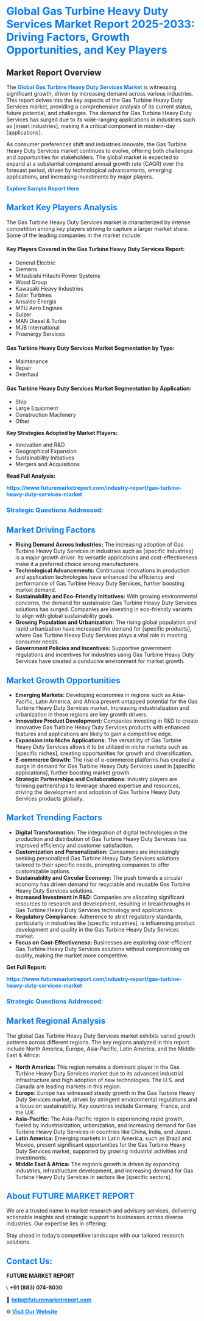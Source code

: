 <h1 style="color: #007BFF;">Global Gas Turbine Heavy Duty Services Market Report 2025-2033: Driving Factors, Growth Opportunities, and Key Players</h1>

<section id="overview">
<h2>Market Report Overview</h2>
<p>The <a href="https://www.futuremarketreport.com/industry-report/gas-turbine-heavy-duty-services-market" style="color: #007BFF; text-decoration: none;"><strong>Global Gas Turbine Heavy Duty Services Market</strong></a> is witnessing significant growth, driven by increasing demand across various industries. This report delves into the key aspects of the Gas Turbine Heavy Duty Services market, providing a comprehensive analysis of its current status, future potential, and challenges. The demand for Gas Turbine Heavy Duty Services has surged due to its wide-ranging applications in industries such as [insert industries], making it a critical component in modern-day [applications].</p>
<p>As consumer preferences shift and industries innovate, the Gas Turbine Heavy Duty Services market continues to evolve, offering both challenges and opportunities for stakeholders. The global market is expected to expand at a substantial compound annual growth rate (CAGR) over the forecast period, driven by technological advancements, emerging applications, and increasing investments by major players.</p>
</section>

<section id="overview">
<p><a href="https://www.futuremarketreport.com/request-sample/reportId=55686" style="color: #007BFF; text-decoration: none;"><strong>Explore Sample Report Here</strong></a></p>
</section>

<section id="key-players">
<h2 style="color: #007BFF;">Market Key Players Analysis</h2>
<p>The Gas Turbine Heavy Duty Services market is characterized by intense competition among key players striving to capture a larger market share. Some of the leading companies in the market include:</p>
<h4>Key Players Covered in the Gas Turbine Heavy Duty Services Report:</h4>
<ul><li>General Electric</li><li>Siemens</li><li>Mitsubishi Hitachi Power Systems</li><li>Wood Group</li><li>Kawasaki Heavy Industries</li><li>Solar Turbines</li><li>Ansaldo Energia</li><li>MTU Aero Engines</li><li>Sulzer</li><li>MAN Diesel &amp; Turbo</li><li>MJB International</li><li>Proenergy Services</li></ul>
<h4>Gas Turbine Heavy Duty Services Market Segmentation by Type:</h4>
<ul><li>Maintenance</li><li>Repair</li><li>Overhaul</li></ul>

<h4>Gas Turbine Heavy Duty Services Market Segmentation by Application:</h4>
<ul><li>Ship</li><li>Large Equipment</li><li>Construction Machinery</li><li>Other</li></ul>
<p><strong>Key Strategies Adopted by Market Players:</strong></p>
<ul>
<li>Innovation and R&D</li>
<li>Geographical Expansion</li>
<li>Sustainability Initiatives</li>
<li>Mergers and Acquisitions</li>
</ul>
</section>

<section>
<p><strong>Read Full Analysis: </strong></p><a href="https://www.futuremarketreport.com/industry-report/gas-turbine-heavy-duty-services-market" style="color: #007BFF; text-decoration: none;"><strong>https://www.futuremarketreport.com/industry-report/gas-turbine-heavy-duty-services-market</strong></a>
<h3 style="color: #007BFF;">Strategic Questions Addressed:</h3>
</section>

<section id="driving-factors">
<h2 style="color: #007BFF;">Market Driving Factors</h2>
<ul>
<li><strong>Rising Demand Across Industries:</strong> The increasing adoption of Gas Turbine Heavy Duty Services in industries such as [specific industries] is a major growth driver. Its versatile applications and cost-effectiveness make it a preferred choice among manufacturers.</li>
<li><strong>Technological Advancements:</strong> Continuous innovations in production and application technologies have enhanced the efficiency and performance of Gas Turbine Heavy Duty Services, further boosting market demand.</li>
<li><strong>Sustainability and Eco-Friendly Initiatives:</strong> With growing environmental concerns, the demand for sustainable Gas Turbine Heavy Duty Services solutions has surged. Companies are investing in eco-friendly variants to align with global sustainability goals.</li>
<li><strong>Growing Population and Urbanization:</strong> The rising global population and rapid urbanization have increased the demand for [specific products], where Gas Turbine Heavy Duty Services plays a vital role in meeting consumer needs.</li>
<li><strong>Government Policies and Incentives:</strong> Supportive government regulations and incentives for industries using Gas Turbine Heavy Duty Services have created a conducive environment for market growth.</li>
</ul>
</section>

<section id="growth-opportunities">
<h2 style="color: #007BFF;">Market Growth Opportunities</h2>
<ul>
<li><strong>Emerging Markets:</strong> Developing economies in regions such as Asia-Pacific, Latin America, and Africa present untapped potential for the Gas Turbine Heavy Duty Services market. Increasing industrialization and urbanization in these regions are key growth drivers.</li>
<li><strong>Innovative Product Development:</strong> Companies investing in R&D to create innovative Gas Turbine Heavy Duty Services products with enhanced features and applications are likely to gain a competitive edge.</li>
<li><strong>Expansion into Niche Applications:</strong> The versatility of Gas Turbine Heavy Duty Services allows it to be utilized in niche markets such as [specific niches], creating opportunities for growth and diversification.</li>
<li><strong>E-commerce Growth:</strong> The rise of e-commerce platforms has created a surge in demand for Gas Turbine Heavy Duty Services used in [specific applications], further boosting market growth.</li>
<li><strong>Strategic Partnerships and Collaborations:</strong> Industry players are forming partnerships to leverage shared expertise and resources, driving the development and adoption of Gas Turbine Heavy Duty Services products globally.</li>
</ul>
</section>

<section id="trending-factors">
<h2 style="color: #007BFF;">Market Trending Factors</h2>
<ul>
<li><strong>Digital Transformation:</strong> The integration of digital technologies in the production and distribution of Gas Turbine Heavy Duty Services has improved efficiency and customer satisfaction.</li>
<li><strong>Customization and Personalization:</strong> Consumers are increasingly seeking personalized Gas Turbine Heavy Duty Services solutions tailored to their specific needs, prompting companies to offer customizable options.</li>
<li><strong>Sustainability and Circular Economy:</strong> The push towards a circular economy has driven demand for recyclable and reusable Gas Turbine Heavy Duty Services solutions.</li>
<li><strong>Increased Investment in R&D:</strong> Companies are allocating significant resources to research and development, resulting in breakthroughs in Gas Turbine Heavy Duty Services technology and applications.</li>
<li><strong>Regulatory Compliance:</strong> Adherence to strict regulatory standards, particularly in industries like [specific industries], is influencing product development and quality in the Gas Turbine Heavy Duty Services market.</li>
<li><strong>Focus on Cost-Effectiveness:</strong> Businesses are exploring cost-efficient Gas Turbine Heavy Duty Services solutions without compromising on quality, making the market more competitive.</li>
</ul>
</section>

<section>
<p><strong>Get Full Report: </strong></p><a href="https://www.futuremarketreport.com/industry-report/gas-turbine-heavy-duty-services-market" style="color: #007BFF; text-decoration: none;"><strong>https://www.futuremarketreport.com/industry-report/gas-turbine-heavy-duty-services-market</strong></a>
<h3 style="color: #007BFF;">Strategic Questions Addressed:</h3>
</section>


<section id="regional-analysis">
<h2 style="color: #007BFF;">Market Regional Analysis</h2>
<p>The global Gas Turbine Heavy Duty Services market exhibits varied growth patterns across different regions. The key regions analyzed in this report include North America, Europe, Asia-Pacific, Latin America, and the Middle East & Africa:</p>
<ul>
<li><strong>North America:</strong> This region remains a dominant player in the Gas Turbine Heavy Duty Services market due to its advanced industrial infrastructure and high adoption of new technologies. The U.S. and Canada are leading markets in this region.</li>
<li><strong>Europe:</strong> Europe has witnessed steady growth in the Gas Turbine Heavy Duty Services market, driven by stringent environmental regulations and a focus on sustainability. Key countries include Germany, France, and the U.K.</li>
<li><strong>Asia-Pacific:</strong> The Asia-Pacific region is experiencing rapid growth, fueled by industrialization, urbanization, and increasing demand for Gas Turbine Heavy Duty Services in countries like China, India, and Japan.</li>
<li><strong>Latin America:</strong> Emerging markets in Latin America, such as Brazil and Mexico, present significant opportunities for the Gas Turbine Heavy Duty Services market, supported by growing industrial activities and investments.</li>
<li><strong>Middle East & Africa:</strong> The region’s growth is driven by expanding industries, infrastructure development, and increasing demand for Gas Turbine Heavy Duty Services in sectors like [specific sectors].</li>
</ul>
</section>

<footer>
<h2 style="color: #007BFF;">About FUTURE MARKET REPORT</h2>
<p>We are a trusted name in market research and advisory services, delivering actionable insights and strategic support to businesses across diverse industries. Our expertise lies in offering:</p>

<p>Stay ahead in today’s competitive landscape with our tailored research solutions.</p>

<h2 style="color: #007BFF;">Contact Us:</h2>
<p><strong>FUTURE MARKET REPORT</strong></p>
<p>📞 <strong>+91 (883) 074-8030</strong></p>
<p>📧 <strong><a href="mailto:help@futuremarketreport.com" style="color: #007BFF;">help@futuremarketreport.com</a></strong></p>
<p>🌐 <strong><a href="https://www.futuremarketreport.com/" style="color: #007BFF;">Visit Our Website</a></strong></p>
</footer>